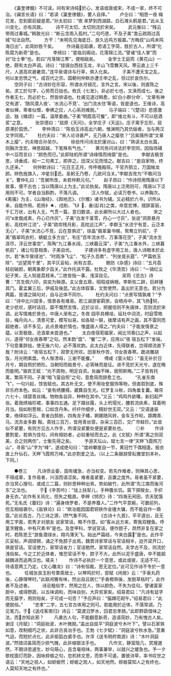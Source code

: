 <!-- { "loadSidebar": true } -->
　　《瀛奎律髓》不可读。间有宋诗纯於心，发语或唐或宋，不成一家，终不可治。《谰言长语》曰：“若读《瀛奎律髓》，要人自择。”
　　卢仝曰：“相思一夜  梅花发，忽到窗前疑是君。”孙太初曰：“夜  来梦到西湖路，白石滩头鹤是君。”此从玉川变化，亦有风致。
　　诗不可太切，太切则流於宋矣。
　　武元衡曰：“残云带雨过春城。”韩致光曰：“断云含雨入孤村。”二句巧思，不及子美“澹云疏雨过高城”句法自然。
　　方干：“未明先见海底日，良久远鸡方报晨。”方晦叔“山鸡未鸣海日出”，此简妙胜干矣。
　　作诗最忌蹈袭，若语工字简，胜於古人，所谓“化陈腐为新奇”是也。
　　李频曰：“星临剑阁动，花落锦江流。”譬诸“佳人掌”而对“壮士拳”也。若曰“月落锦江寒”，便相敌矣。
　　金学士王庭筠《黄花山》一绝，颇有太白声调。诗曰：“挂镜台西挂玉龙，半山飞雪舞天风。寒云直上三千尺，人道高欢避暑宫。”连华泉谓诗与行草，俱入化矣。
　　子美不遭天宝之乱，何以发忠愤之气，成百代之宗。国朝何仲默亦遭壬申之乱，但过於哀伤尔。
　　空同子曰：“古诗妙在形容，所谓水月镜花，言外之言。宋以後，则直陈之矣。求工於句字，心劳而日拙也。枚氏《七发》，非必於七也，文涣而成七。後之作者无七，而必於七，然皆俳语也。杜甫见道过韩愈，如‘白小群分命’、‘文章有神交有道’、‘随风潜入夜’、‘水流心不竞’、‘出门流水住’等语，皆是道也。王维诗，高者似禅，卑者似僧，奉佛之应，人心系则难脱。”
　　马子端曰：“《楚词》悲感激迫，独《橘颂》一篇，温厚委曲。”子美“明霞高可餐”，即“维北有斗，不可以挹酒浆”之意。
　　张崇德曰：“屈原《天问》，全学庄子《天运》。庄子寓乎忘形，屈原滞於孤愤。”
　　李仲清曰：“陈伯玉诗高出六朝，惟渊明乃其伉俪者，当与两汉文字同观。”
　　杜约夫曰：“宋人论诗甚严，无乃唐人之瘿欤？”吕紫薇所谓“文章木上瘿”，约夫暗合孙吴尔。
　　徐伯传问诗法於康对山，曰：“熟读太白长篇，则胸次含宏，神思超越，下笔殊有气也。”
　　黄司务问诗法於李空同，因指场辅中べ豆而言曰：“颜色而已。”此即陆机所谓“诗缘情而绮靡”是也。
　　李献吉极苦思，诗垂成，如一二句弗工，即弃之。田深父见而惜之。献吉曰：“是自家物，终久还来。”
　　何仲默诗曰：“元日王正月，传呼晚殿班。千官齐鹄立，万国候龙颜。辨色旌旗入，冲星剑还。圣躬无乃卷，几欲问当关。”李献吉改为“不敢问当关”。曹仲礼曰：“吾舅所改，未若仲默元句。”
　　赵子昂曰：“作诗但用隋唐以下故事，便不古也；当以隋唐以上为主。”此论执矣。隋唐以上泛用则可，隋唐以下泛用则不可。学者自当斟酌，不落凡调。
　　汉人作赋，必读万卷书，以养胸次。《离骚》为主，《山海经》、《舆地志》、《尔雅》诸书为辅。又必精於六书，识所从来，自能作用。若扬衤★、戍削、飞衤、垂{髟肖}之类，命意宏博，措辞富丽，千汇万状，出有入无，气贯一篇，意归数语，此长卿所以大过人者也。
　　宋之问“в发俄成素，丹心已作灰”，子美“白发千茎雪，丹心一寸灰”，张说“洞房悬月影，高枕听江流”，子美“疏帘残月影，高枕远江声”，李群玉“水流宁有意，云泛本无心”，子美“水流心不竞，云在意俱迟”，徐晶“翡翠巢书幌，鸳鸯立钓矶”，子美“翡翠鸣衣桁，蜻蜓立多方丝”，韦庄“百年流水尽，万事落花空”，子美“流水生涯尽，浮云世事空”，陈陶“九江春水阔，三峡暮云深”，子美“九江春水外，三峡暮帆前”，诸公句意相类，子美自优。
　　子建诗多有虚字用工处，唐人诗眼本於此尔。若“朱华冒绿池”、“时雨净飞尘”、“松子久吾欺”、“列坐竟长筵”、“严霜依玉除”、“远望周千里”，其平仄妥帖，尚有古意。
　　鲍防《杂感》诗曰：“五月荔枝初破颜，朝离象郡夕函关。”此作托讽不露。杜牧之《华清宫》诗曰：“一骑红尘妃子笑，无人知是荔枝来。”二绝皆指一事，浅深自见。
　　吴筠《览古》诗曹：“苏生佩六印，奕奕为殃源。主父食五鼎，昭昭成祸根。李斯佐二辟，巨衅锺其门。霍孟翼三后，伊戚及後昆。”此古体叙事，文势使然，盖出於无意也。若分为两篇，皆谓之隔句对，自与近体不同尔。
　　杜约夫问曰：“点景写情孰难？”予曰：“诗中比兴固多，情景各有难易。若江湖游宦羁旅，会晤舟中，其飞扬轲，老少悲欢，感时话旧，靡不慨然言情，近於议论，把握信则不失唐体，否则流於宋调，此写情难於景也，中唐人渐有之。冬夜  园亭具樽俎，延社中词流，时庭雪皓目，梅月向人，清景可爱，模写似易，如各赋一联，拨摩诘有声之画，其不雷同而超绝者，谅不多见，此点景难於情也，惟盛唐人得之。”约夫曰：“子能发情景之蕴，以至极致，沧浪辈未尝道也。”
　　太白夜宿荀媪家，闻比邻舂臼之声，以起兴，遂得“邻女夜舂寒”之句。然本韵“盘”、“餐”二字，应用以“夜  宿五松下”发端，下句意重辞拙，使无後六句，必不落欢韵。此太白近体，先得联者，岂得顺流直下哉？附诗云：“夜宿五松下，寂寥无所欢。田家秋作苦，邻女夜舂寒。跪进雕胡饭，月光明素盘。令人惭漂母，三谢不能餐。”
　　傅咸《萤火赋》：“虽无补於日月兮，期自照於陋形。当朝阳而戢景兮，必宵昧而是征。进不竞於天光兮，退在晦而能明。”骆宾王赋：“光不周物，明足自资。处幽不昧，居照斯晦。”二子皆有托寓，繁简不同。子美“暗飞萤自照”之句，意愈简而辞愈工也。
　　“孔雀东南飞”，一句兴起，馀皆赋也。其古朴无文，使不用妆奁服饰等物，但直叙到底，殊非乐府本色。如云：“妾有绣腰襦，葳蕤自生光。红罗复斗帐，四角垂复囊。箱帘六七十，绿碧青丝绳。物物各自异，种种在其中。”又云：“鸡鸣外欲曙，新妇起严妆。着我绣袖珍裙，事事四五通。足下蹑丝履，头上玳瑁光，腰若流纨素，耳着明月当。指如削葱根，口如含丹朱。纤纤作细步，精妙世无双。”又云：“交语速装束，络绎如浮云。青雀白鹄舫，四角龙子幡，婀娜随风转，金车玉作轮。踯躅青马，流苏金多数  鞍。斋钱三百万，皆用青丝穿。杂采三百匹，交广市鲑珍。”此皆似不紧要，有则方见古人作手，所谓没紧要处便是紧要处也。
　　◎补
　　作诗要割爱。若俱为佳句，间有相妨者，必较重轻而去之。此《文赋》所谓“离之则双美，合之则两伤”，士衡先得之矣。
　　予游天坛山，赋七言一律“天畔飞霞照万山”，寻易“山”字为“峰”，遂成绝句曰：“度岭攀崖自一节，黄冠竹下偶相逢。振衣直上升仙石，天畔飞霞照万峰。”此亦割爱之法。（以上二条据胡曾耘雅堂刻本补。下同。）



　　●卷三
　　凡诗债业委，固有缓急，亦当权变。若先作难者，则殚其心思，不得成章，复作易者，兴沮而语涩矣。难者虽紧要，且置之度外。易者虽不紧要，亦当冥心搜句，或成三二篇，则妙思种种出焉，势如破竹，此所谓“先江南而後河东”之法也。
　　于《辛苦吟》：“垅上扶犁儿，手种腹长饥。窗下掷梭女，手织身无衣。”此作有关风化，但失之粗直。李绅《悯农》诗：“四海无闲田，农夫犹饿死。”无名氏《蚕妇》诗：“遍身绮罗者，不是养蚕人。”二作气平意婉，可置前列，但互相祖袭尔。《盐铁论》曰：“欧冶能因国君铜铁作金锺大镛，而不能自作一鼎盘。”此论高古，乃三诗之源，然气象不同。
　　《古诗十九首》，平平道出，且无用工字面，若秀才对朋友  说家常话，略不作意。如“客从远方来，寄我双鲤鱼。呼童烹鲤鱼，中有尺素书”是也。及登甲科，学说官话，便作腔子，昂然非复在家之时。若陈思王“游鱼潜绿水，翔鸟薄天飞。始出严霜结，今来白露”是也。此作平仄妥帖，声调铿锵，诵之不免腔子出焉。魏晋诗家常话与官话相半，迨齐梁开口，俱是官话。官话使力，家常话省力；官话勉然，家常话自然。夫学古不及，则流於浅俗矣。今之工於近体者，惟恐官话不专，腔子不大，此所以泥乎盛唐，卒不能超越魏进而追两汉也。嗟夫！
　　作诗不必执於一个意思，或此或彼，无适不可，待语意两工乃定。《文心雕龙》曰：“诗有恒裁，思无定位。”此可见作诗不专於一意也。
　　任城张良玉别号栗斋居士，以琴鸣於时，尝赋《闲居》云：“手香丸药後，心静理琴时。”此联闲雅有味，然出自吕居仁“手香橙熟後，发脱草枯时”。此作者不及述者。
　　诗忌粗俗字，然用之在人，饰以颜色，不失为佳句。譬诸富家厨中，或得野蔬，以五味调和，而味自别，大异贫家矣。绍易君曰：“凡诗有鼠字而无猫字，用则俗矣，子可成一句否？”予应声曰：“猫蹲花砌午。”绍易君曰：“此便脱俗。”
　　“忠孝”二字，五七言古体用之则可。若能用於近体，不落常调，乃见笔力。于《送戍客南归》诗云：“莫渡汨罗水，回君忠孝肠。”此即野蔬借味之法，而亦知此邪？
　　凡袭古人句，不能翻意新奇，造语简妙，乃有愧古人矣。谢庄《月赋》：“洞庭始波，木叶微脱。”盖出自屈平“洞庭波兮木叶下”。譬以石家铁如意，改制细巧之状，此非古良冶手也。王勃《七夕赋》：“洞庭波兮秋水急。”意重气迫，而短於点化，此非偷狐白裘手也。许浑《送韦明府南游》诗：“木叶洞庭波。”然措词虽简而少损气魄，此非缩银法手也。
　　凡作文，静室隐几，冥搜邈然，不期诗思遽生，妙句萌心，且含毫咀味，两事兼举，以就兴之缓急也。予一夕欹枕面灯而卧，因咏蜉蝣之句，忽机转文思，而势不可遏，置彼诗草，率书叹世之语云：“天地之视人，如蜉蝣然；蜉蝣之观人，如天地然。蜉蝣莫知人之有终也，人莫知天地之有终也。”
